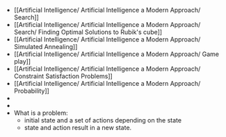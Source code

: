 - [[Artificial Intelligence/ Artificial Intelligence a Modern Approach/ Search]]
- [[Artificial Intelligence/ Artificial Intelligence a Modern Approach/ Search/ Finding Optimal Solutions to Rubik's cube]]
- [[Artificial Intelligence/ Artificial Intelligence a Modern Approach/ Simulated Annealing]]
- [[Artificial Intelligence/ Artificial Intelligence a Modern Approach/ Game play]]
- [[Artificial Intelligence/ Artificial Intelligence a Modern Approach/ Constraint Satisfaction Problems]]
- [[Artificial Intelligence/ Artificial Intelligence a Modern Approach/ Probability]]
-
-
- What is a problem:
	- initial state and a set of actions depending on the state
	- state and action result in a new state.